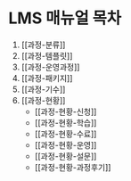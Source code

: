 # LMS 매뉴얼 목차

1. [[과정-분류]]
2. [[과정-템플릿]]
3. [[과정-운영과정]]
4. [[과정-패키지]]
5. [[과정-기수]]
6. [[과정-현황]]
   - [[과정-현황-신청]]
   - [[과정-현황-학습]]
   - [[과정-현황-수료]]
   - [[과정-현황-운영]]
   - [[과정-현황-설문]]
   - [[과정-현황-과정후기]]
